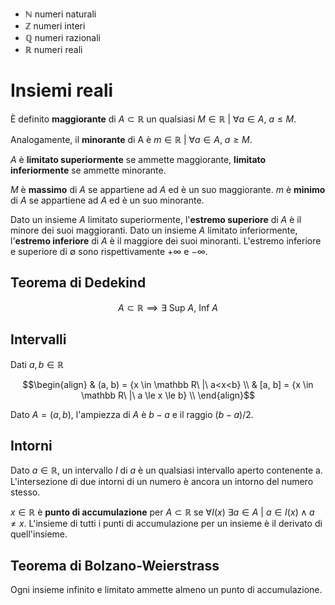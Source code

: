 - $\mathbb N$ numeri naturali
- $\mathbb Z$ numeri interi
- $\mathbb Q$ numeri razionali
- $\mathbb R$ numeri reali

# Insiemi reali
È definito **maggiorante** di $A \subset \mathbb R$ un qualsiasi $M \in \mathbb R\ |\ \forall a \in A,\ a \le M$.

Analogamente, il **minorante** di A è $m \in \mathbb R\ |\ \forall a \in A,\ a \ge M$.

$A$ è **limitato superiormente** se ammette maggiorante, **limitato inferiormente** se ammette minorante.

$M$ è **massimo** di $A$ se appartiene ad $A$ ed è un suo maggiorante.
$m$ è **minimo** di $A$ se appartiene ad $A$ ed è un suo minorante.

Dato un insieme $A$ limitato superiormente, l'**estremo superiore** di $A$ è il minore dei suoi maggioranti.
Dato un insieme $A$ limitato inferiormente, l'**estremo inferiore** di $A$ è il maggiore dei suoi minoranti.
L'estremo inferiore e superiore di $\emptyset$ sono rispettivamente $+\infty$ e $-\infty$.

## Teorema di Dedekind

$$A \subset \mathbb R \implies \exists\ \text{Sup}\ A,\ \text{Inf}\ A$$

## Intervalli
Dati $a, b \in \mathbb R$

$$\begin{align}
& (a, b) = {x \in \mathbb R\ |\ a<x<b} \\
& [a, b] = {x \in \mathbb R\ |\ a \le x \le b} \\
\end{align}$$


Dato $A = (a, b)$, l'ampiezza di $A$ è $b-a$ e il raggio $(b-a)/2$.

## Intorni
Dato $a \in \mathbb R$, un intervallo $I$ di $a$ è un qualsiasi intervallo aperto contenente a.
L'intersezione di due intorni di un numero è ancora un intorno del numero stesso.

$x \in \mathbb R$ è **punto di accumulazione** per $A \subset \mathbb R$ se $\forall I(x)\ \exists a \in A\ |\ a \in I(x) \land a\neq x$.
L'insieme di tutti i punti di accumulazione per un insieme è il derivato di quell'insieme.

## Teorema di Bolzano-Weierstrass
Ogni insieme infinito e limitato ammette almeno un punto di accumulazione.